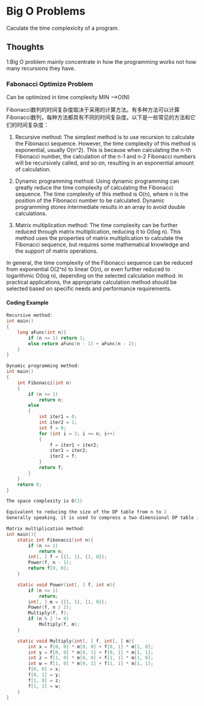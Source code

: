 # Big O Problems
Caculate the time complexicity of a program.

## Thoughts
1.Big O problem mainly concentrate in how the programming works not how many recursions they have.

### Fabonacci Optimize Problem
Can be optimized in time complexity MIN -->O(N)

Fibonacci数列的时间复杂度取决于采用的计算方法。有多种方法可以计算Fibonacci数列，每种方法都具有不同的时间复杂度。以下是一些常见的方法和它们的时间复杂度：

1. Recursive method: The simplest method is to use recursion to calculate the Fibonacci sequence. However, the time complexity of this method is exponential, usually O(n^2). This is because when calculating the n-th Fibonacci number, the calculation of the n-1 and n-2 Fibonacci numbers will be recursively called, and so on, resulting in an exponential amount of calculation.

2. Dynamic programming method: Using dynamic programming can greatly reduce the time complexity of calculating the Fibonacci sequence. The time complexity of this method is O(n), where n is the position of the Fibonacci number to be calculated. Dynamic programming stores intermediate results in an array to avoid double calculations.

3. Matrix multiplication method: The time complexity can be further reduced through matrix multiplication, reducing it to O(log n). This method uses the properties of matrix multiplication to calculate the Fibonacci sequence, but requires some mathematical knowledge and the support of matrix operations.

In general, the time complexity of the Fibonacci sequence can be reduced from exponential O(2^n) to linear O(n), or even further reduced to logarithmic O(log n), depending on the selected calculation method. In practical applications, the appropriate calculation method should be selected based on specific needs and performance requirements.

#### Coding Example
```c
Recursive method:
int main()
{
    long aFunc(int n){
        if (n <= 1) return 1;
        else return aFunc(n - 1) + aFunc(n - 2);
    }
}
```
```c
Dynamic programming method:
int main()
{
    int Fibonacci(int n)
    {
        if (n <= 1)
            return n;
        else
        {
            int iter1 = 0;
            int iter2 = 1;
            int f = 0;
            for (int i = 2; i <= n; i++)
            {
                f = iter1 + iter2;
                iter1 = iter2;
                iter2 = f;
            }
            return f;
        }
    }
    return 0;
}

The space complexity is O(1)

Equivalent to reducing the size of the DP table from n to 2
Generally speaking, it is used to compress a two-dimensional DP table into one dimension, that is, to compress the space complexity from O(n^2) to O(n).
```
```c
Matrix multiplication method:
int main(){
    static int Fibonacci(int n){
        if (n <= 1)
            return n;
        int[, ] f = {{1, 1}, {1, 0}};
        Power(f, n - 1);
        return f[0, 0];
    }

    static void Power(int[, ] f, int n){
        if (n <= 1)
            return;
        int[, ] m = {{1, 1}, {1, 0}};
        Power(f, n / 2);
        Multiply(f, f);
        if (n % 2 != 0)
            Multiply(f, m);
    }

    static void Multiply(int[, ] f, int[, ] m){
        int x = f[0, 0] * m[0, 0] + f[0, 1] * m[1, 0];
        int y = f[0, 0] * m[0, 1] + f[0, 1] * m[1, 1];
        int z = f[1, 0] * m[0, 0] + f[1, 1] * m[1, 0];
        int w = f[1, 0] * m[0, 1] + f[1, 1] * m[1, 1];
        f[0, 0] = x;
        f[0, 1] = y;
        f[1, 0] = z;
        f[1, 1] = w;
    }
}
```